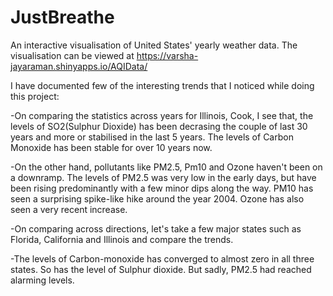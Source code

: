 # JustBreathe
An interactive visualisation of United States' yearly weather data.
The visualisation can be viewed at https://varsha-jayaraman.shinyapps.io/AQIData/


I have documented few of the interesting trends that I noticed while doing this project:

-On comparing the statistics across years for Illinois, Cook, I see that, the levels of SO2(Sulphur Dioxide) has been decrasing the couple of last 30 years and more or stabilised in the last 5 years. The levels of Carbon Monoxide has been stable for over 10 years now.

-On the other hand, pollutants like PM2.5, Pm10 and Ozone haven't been on a downramp. The levels of PM2.5 was very low in the early days, but have been rising predominantly with a few minor dips along the way. PM10 has seen a surprising spike-like hike around the year 2004. Ozone has also seen a very recent increase.

-On comparing across directions, let's take a few major states such as Florida, California and Illinois and compare the trends.

-The levels of Carbon-monoxide has converged to almost zero in all three states. So has the level of Sulphur dioxide. But sadly, PM2.5 had reached alarming levels.

